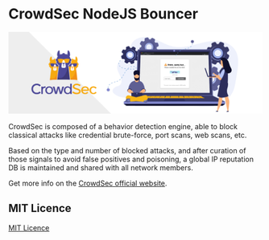 # CrowdSec NodeJS Bouncer

![CrowdSec NodeJS Bouncer](https://github.com/crowdsecurity/nodejs-cs-bouncer/raw/main/docs/assets/banner.png 'CrowdSec Express Bouncer')

CrowdSec is composed of a behavior detection engine, able to block classical attacks like credential brute-force, port scans, web scans, etc.

Based on the type and number of blocked attacks, and after curation of those signals to avoid false positives and poisoning, a global IP reputation DB is maintained and shared with all network members.

Get more info on the [CrowdSec official website](https://crowdsec.net/).

## MIT Licence

[MIT Licence](./LICENCE)
